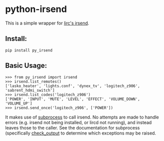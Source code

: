 # python-irsend

This is a simple wrapper for [lirc's irsend](http://www.lirc.org/html/irsend.html).

## Install:

```
pip install py_irsend
```

## Basic Usage:

```
>>> from py_irsend import irsend
>>> irsend.list_remotes()
['lasko_heater', 'lights.conf', 'dynex_tv', 'logitech_z906', 'sabrent_hdmi_switch']
>>> irsend.list_codes('logitech_z906')
['POWER', 'INPUT', 'MUTE', 'LEVEL', 'EFFECT', 'VOLUME_DOWN', 'VOLUME_UP']
>>> irsend.send_once('logitech_z906', ['POWER'])
```

It makes use of [subprocess](https://docs.python.org/2/library/subprocess.html)
to call irsend. No attempts are made to handle errors (e.g. irsend not being
installed, or lircd not running), and instead leaves those to the caller. See
the documentation for subprocess (specifically
[check_output](https://docs.python.org/2/library/subprocess.html#subprocess.check_output)
to determine which exceptions may be raised.
